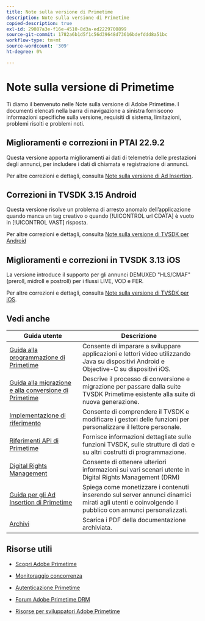 ```yaml
---
title: Note sulla versione di Primetime
description: Note sulla versione di Primetime
copied-description: true
exl-id: 29087a3e-f16e-4510-8d3a-ed2229700899
source-git-commit: 1782a6b1d5f1c56d39648d73616bdefddd8a51bc
workflow-type: tm+mt
source-wordcount: '309'
ht-degree: 0%

---
```


# Note sulla versione di Primetime

Ti diamo il benvenuto nelle Note sulla versione di Adobe Primetime. I documenti elencati nella barra di navigazione a sinistra forniscono informazioni specifiche sulla versione, requisiti di sistema, limitazioni, problemi risolti e problemi noti.

## Miglioramenti e correzioni in PTAI 22.9.2

Questa versione apporta miglioramenti ai dati di telemetria delle prestazioni degli annunci, per includere i dati di chiamata e registrazione di annunci.

Per altre correzioni e dettagli, consulta [Note sulla versione di Ad Insertion](/help/release-notes/ptai-22x-release-notes.md).

## Correzioni in TVSDK 3.15 Android

Questa versione risolve un problema di arresto anomalo dell’applicazione quando manca un tag creativo o quando [!UICONTROL url CDATA] è vuoto in [!UICONTROL VAST] risposta.

Per altre correzioni e dettagli, consulta [Note sulla versione di TVSDK per Android](/help/release-notes/tvsdk-3x-android.md)

## Miglioramenti e correzioni in TVSDK 3.13 iOS

La versione introduce il supporto per gli annunci DEMUXED &quot;HLS/CMAF&quot; (preroll, midroll e postroll) per i flussi LIVE, VOD e FER.

Per altre correzioni e dettagli, consulta [Note sulla versione di TVSDK per iOS](../release-notes/tvsdk-3x-ios.md).

## Vedi anche

| Guida utente | Descrizione |
|--- |--- |
| [Guida alla programmazione di Primetime](/help/programming/home.md) | Consente di imparare a sviluppare applicazioni e lettori video utilizzando Java su dispositivi Android e Objective-C su dispositivi iOS. |
| [Guida alla migrazione e alla conversione di Primetime](/help/migration-guides/home.md) | Descrive il processo di conversione e migrazione per passare dalla suite TVSDK Primetime esistente alla suite di nuova generazione. |
| [Implementazione di riferimento](/help/android-reference-implementation/home.md) | Consente di comprendere il TVSDK e modificare i gestori delle funzioni per personalizzare il lettore personale. |
| [Riferimenti API di Primetime](/help/reference/api-references.md) | Fornisce informazioni dettagliate sulle funzioni TVSDK, sulle strutture di dati e su altri costrutti di programmazione. |
| [Digital Rights Management](/help/digital-rights-management/home.md) | Consente di ottenere ulteriori informazioni sui vari scenari utente in Digital Rights Management (DRM) |
| [Guida per gli Ad Insertion di Primetime](/help/primetime-ad-insertion/home.md) | Spiega come monetizzare i contenuti inserendo sul server annunci dinamici mirati agli utenti e coinvolgendo il pubblico con annunci personalizzati. |
| [Archivi](https://helpx.adobe.com/primetime/archives.html) | Scarica i PDF della documentazione archiviata. |

## Risorse utili

* [Scopri Adobe Primetime](https://www.adobe.com/in/marketing/primetime.html)

* [Monitoraggio concorrenza](https://tve.helpdocsonline.com/concurrency-monitoring-introduction)

* [Autenticazione Primetime](https://tve.helpdocsonline.com/home)

* [Forum Adobe Primetime DRM](https://forums.adobe.com/community/adobe_access)

* [Risorse per sviluppatori Adobe Primetime](https://www.adobe.com/devnet/primetime.html)
